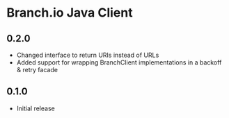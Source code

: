 # Branch.io Java Client

## 0.2.0

* Changed interface to return URIs instead of URLs
* Added support for wrapping BranchClient implementations in a backoff & retry facade

## 0.1.0

* Initial release
